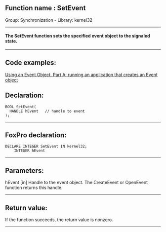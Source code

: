 
## Function name : SetEvent
Group: Synchronization - Library: kernel32    
***  


#### The SetEvent function sets the specified event object to the signaled state.
***  


## Code examples:
[Using an Event Object. Part A: running an application that creates an Event object](../../samples/sample_148.md)  

## Declaration:
```foxpro  
BOOL SetEvent(
  HANDLE hEvent   // handle to event
);  
```  
***  


## FoxPro declaration:
```foxpro  
DECLARE INTEGER SetEvent IN kernel32;
	INTEGER hEvent  
```  
***  


## Parameters:
hEvent 
[in] Handle to the event object. The CreateEvent or OpenEvent function returns this handle.  
***  


## Return value:
If the function succeeds, the return value is nonzero.  
***  

